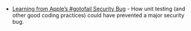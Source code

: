 * [Learning from Apple’s #gotofail Security Bug](http://avandeursen.com/2014/02/22/gotofail-security/) -
  How unit testing (and other good coding practices) could have prevented a major security bug.
